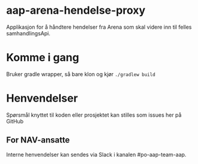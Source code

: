 # aap-arena-hendelse-proxy
Applikasjon for å håndtere hendelser fra Arena som skal videre inn til felles samhandlingsApi.

# Komme i gang
Bruker gradle wrapper, så bare klon og kjør `./gradlew build`

# Henvendelser
Spørsmål knyttet til koden eller prosjektet kan stilles som issues her på GitHub

## For NAV-ansatte
Interne henvendelser kan sendes via Slack i kanalen #po-aap-team-aap.
